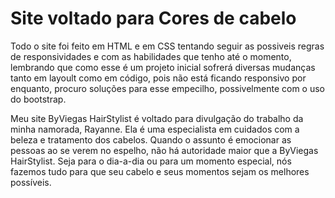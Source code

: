 <h1>Site voltado para Cores de cabelo</h1>

<p>Todo o site foi feito em HTML e em CSS tentando seguir as possiveis regras de responsividades e com as habilidades que tenho até o momento, lembrando que como esse é um projeto inicial sofrerá diversas mudanças tanto em layoult como em código, pois não está ficando responsivo por enquanto, procuro soluções para esse empecilho, possivelmente com o uso do bootstrap.</p>
  
<p>Meu site ByViegas HairStylist é voltado para divulgação do trabalho da minha namorada, Rayanne. Ela é uma especialista em cuidados com a beleza e tratamento dos cabelos. Quando o assunto é emocionar as pessoas ao se verem no espelho, não há autoridade maior que a ByViegas HairStylist. Seja para o dia-a-dia ou para um momento especial, nós fazemos tudo para que seu cabelo e seus momentos sejam os melhores possíveis.</p>

